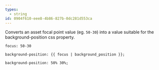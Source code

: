 ```yaml
---
types:
  - string
id: 0904f610-eee8-4b86-827b-0dc281d553ca
---
```

Converts an asset focal point value (eg. `50-30`) into a value suitable for the background-position css property.

```.language-yaml
focus: 50-30
```

```
background-position: {{ focus | background_position }};
```

```.language-output
background-position: 50% 30%;
```
